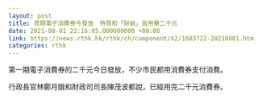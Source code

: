 ```yaml
---
layout: post
title: 首期電子消費券今發放　特首和「財爺」皆用畢二千元
date: 2021-08-01 22:16:05.000000000 +08:00
link: https://news.rthk.hk/rthk/ch/component/k2/1603722-20210801.htm
categories: rthk
---
```


第一期電子消費券的二千元今日發放，不少市民都用消費券支付消費。

行政長官林鄭月娥和財政司司長陳茂波都說，已經用完二千元消費券。
